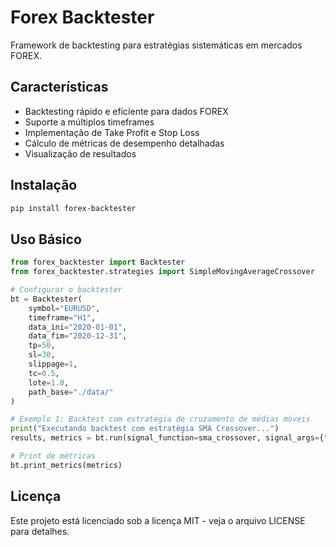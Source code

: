 # Forex Backtester

Framework de backtesting para estratégias sistemáticas em mercados FOREX.

## Características

- Backtesting rápido e eficiente para dados FOREX
- Suporte a múltiplos timeframes
- Implementação de Take Profit e Stop Loss
- Cálculo de métricas de desempenho detalhadas
- Visualização de resultados

## Instalação

```bash
pip install forex-backtester
```

## Uso Básico

```python
from forex_backtester import Backtester
from forex_backtester.strategies import SimpleMovingAverageCrossover

# Configurar o backtester
bt = Backtester(
    symbol="EURUSD",
    timeframe="H1",
    data_ini="2020-01-01",
    data_fim="2020-12-31",
    tp=50,
    sl=30,
    slippage=1,
    tc=0.5,
    lote=1.0,
    path_base="./data/"
)

# Exemplo 1: Backtest com estratégia de cruzamento de médias móveis
print("Executando backtest com estratégia SMA Crossover...")
results, metrics = bt.run(signal_function=sma_crossover, signal_args={"fast_period": 5, "slow_period": 20})

# Print de métricas
bt.print_metrics(metrics)
```

## Licença

Este projeto está licenciado sob a licença MIT - veja o arquivo LICENSE para detalhes.
